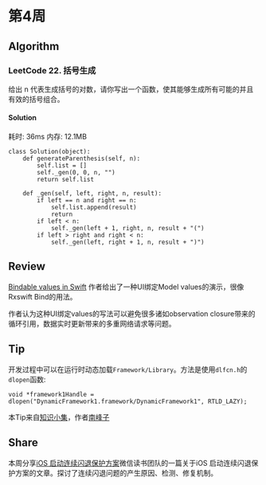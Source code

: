 # 第4周

## Algorithm

### LeetCode 22. 括号生成

给出 n 代表生成括号的对数，请你写出一个函数，使其能够生成所有可能的并且有效的括号组合。

#### Solution 

耗时: 36ms
内存: 12.1MB

```
class Solution(object):
    def generateParenthesis(self, n):
        self.list = []
        self._gen(0, 0, n, "")
        return self.list
    
    def _gen(self, left, right, n, result):
        if left == n and right == n:
            self.list.append(result)
            return
        if left < n:
            self._gen(left + 1, right, n, result + "(")
        if left > right and right < n:
            self._gen(left, right + 1, n, result + ")")
```


## Review

[Bindable values in Swift](https://www.swiftbysundell.com/posts/bindable-values-in-swift)
作者给出了一种UI绑定Model values的演示，很像Rxswift Bind的用法。

作者认为这种UI绑定values的写法可以避免很多诸如observation closure带来的循环引用，数据实时更新带来的多重网络请求等问题。

## Tip

开发过程中可以在运行时动态加载`Framework/Library`。方法是使用`dlfcn.h`的`dlopen`函数:

```
void *framework1Handle = dlopen("DynamicFramework1.framework/DynamicFramework1", RTLD_LAZY);
```

本Tip来自[知识小集](https://github.com/awesome-tips/iOS-Tips/blob/master/2018/01.md)，作者[南峰子](https://www.weibo.com/touristdiary?is_hot=1)


## Share

本周分享[iOS 启动连续闪退保护方案](http://wereadteam.github.io/2016/05/23/GYBootingProtection/)微信读书团队的一篇关于iOS 启动连续闪退保护方案的文章。探讨了连续闪退问题的产生原因、检测、修复机制。


